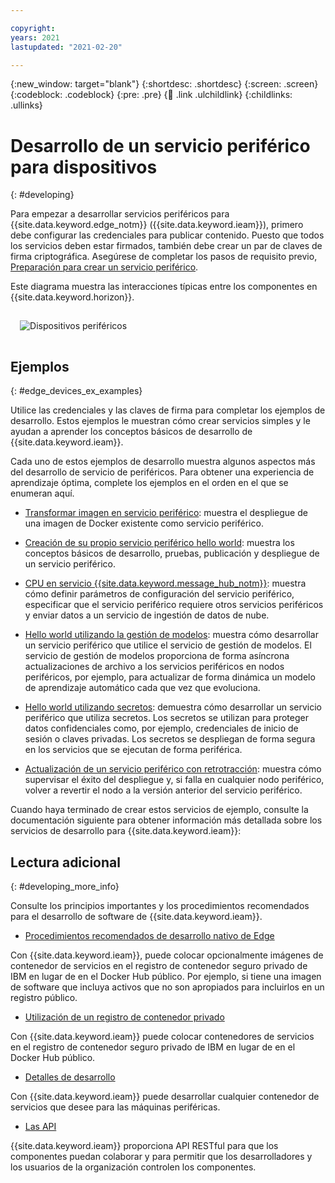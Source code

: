 ```yaml
---

copyright:
years: 2021
lastupdated: "2021-02-20"

---
```


{:new_window: target="blank"}
{:shortdesc: .shortdesc}
{:screen: .screen}
{:codeblock: .codeblock}
{:pre: .pre}
{:child: .link .ulchildlink}
{:childlinks: .ullinks}

# Desarrollo de un servicio periférico para dispositivos
{: #developing}

Para empezar a desarrollar servicios periféricos para {{site.data.keyword.edge_notm}} ({{site.data.keyword.ieam}}), primero debe configurar las credenciales para publicar contenido. Puesto que todos los servicios deben estar firmados, también debe crear un par de claves de firma criptográfica. Asegúrese de completar los pasos de requisito previo, [Preparación para crear un servicio periférico](service_containers.md).

Este diagrama muestra las interacciones típicas entre los componentes en {{site.data.keyword.horizon}}.

<img src="../images/edge/03a_Developing_edge_service_for_device.svg" style="margin: 3%" alt="Dispositivos periféricos"> 

## Ejemplos
{: #edge_devices_ex_examples}

Utilice las credenciales y las claves de firma para completar los ejemplos de desarrollo. Estos ejemplos le muestran cómo crear servicios simples y le ayudan a aprender los conceptos básicos de desarrollo de {{site.data.keyword.ieam}}.

Cada uno de estos ejemplos de desarrollo muestra algunos aspectos más del desarrollo de servicio de periféricos. Para obtener una experiencia de aprendizaje óptima, complete los ejemplos en el orden en el que se enumeran aquí.

* [Transformar imagen en servicio periférico](transform_image.md): muestra el despliegue de una imagen de Docker existente como servicio periférico.

* [Creación de su propio servicio periférico hello world](developingstart_example.md): muestra los conceptos básicos de desarrollo, pruebas, publicación y despliegue de un servicio periférico.

* [CPU en servicio {{site.data.keyword.message_hub_notm}}](cpu_msg_example.md): muestra cómo definir parámetros de configuración del servicio periférico, especificar que el servicio periférico requiere otros servicios periféricos y enviar datos a un servicio de ingestión de datos de nube.

* [Hello world utilizando la gestión de modelos](model_management_system.md): muestra cómo desarrollar un servicio periférico que utilice el servicio de gestión de modelos. El servicio de gestión de modelos proporciona de forma asíncrona actualizaciones de archivo a los servicios periféricos en nodos periféricos, por ejemplo, para actualizar de forma dinámica un modelo de aprendizaje automático cada que vez que evoluciona.

* [Hello world utilizando secretos](developing_secrets.md): demuestra cómo desarrollar un servicio periférico que utiliza secretos. Los secretos se utilizan para proteger datos confidenciales como, por ejemplo, credenciales de inicio de sesión o claves privadas. Los secretos se despliegan de forma segura en los servicios que se ejecutan de forma periférica.

* [Actualización de un servicio periférico con retrotracción](../using_edge_services/service_rollbacks.md): muestra cómo supervisar el éxito del despliegue y, si falla en cualquier nodo periférico, volver a revertir el nodo a la versión anterior del servicio periférico.

Cuando haya terminado de crear estos servicios de ejemplo, consulte la documentación siguiente para obtener información más detallada sobre los servicios de desarrollo para {{site.data.keyword.ieam}}:

## Lectura adicional
{: #developing_more_info}

Consulte los principios importantes y los procedimientos recomendados para el desarrollo de software de {{site.data.keyword.ieam}}.

* [Procedimientos recomendados de desarrollo nativo de Edge](best_practices.md)

Con {{site.data.keyword.ieam}}, puede colocar opcionalmente imágenes de contenedor de servicios en el registro de contenedor seguro privado de IBM en lugar de en el Docker Hub público. Por ejemplo, si tiene una imagen de software que incluya activos que no son apropiados para incluirlos en un registro público.

* [Utilización de un registro de contenedor privado](container_registry.md)

Con {{site.data.keyword.ieam}} puede colocar contenedores de servicios en el registro de contenedor seguro privado de IBM en lugar de en el Docker Hub público.

* [Detalles de desarrollo ](developing_details.md)

Con {{site.data.keyword.ieam}} puede desarrollar cualquier contenedor de servicios que desee para las máquinas periféricas.

* [Las API](../api/edge_rest_apis.md)

{{site.data.keyword.ieam}} proporciona API RESTful para que los componentes puedan colaborar y para permitir que los desarrolladores y los usuarios de la organización controlen los componentes.
